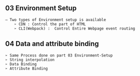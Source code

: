 ## **03 Environment Setup**

    ⇨ Two types of Environment setup is available
        ➢ CDN : Control the part of HTML
        ➢ CLI(Webpack) :  Control Entire Webpage event routing

## **04 Data and attribute binding**

    ➢ Same Process done on part 03 Environment-Setup
    ➢ String interpolation 
    ➢ Data Binding 
    ➢ Attribute Binding 